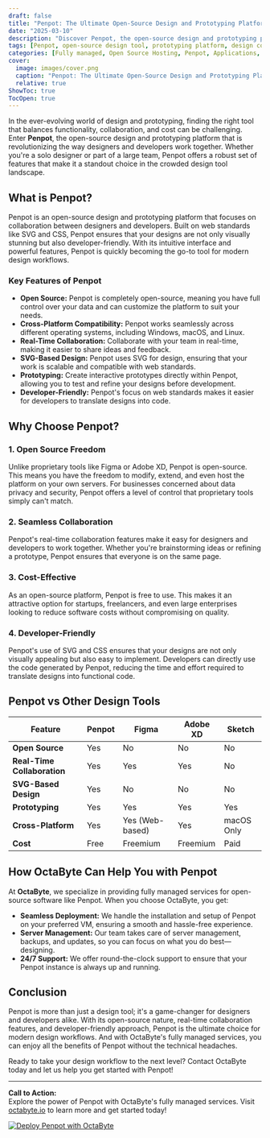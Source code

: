 ```yaml
---
draft: false
title: "Penpot: The Ultimate Open-Source Design and Prototyping Platform"
date: "2025-03-10"
description: "Discover Penpot, the open-source design and prototyping platform that empowers designers and developers to collaborate seamlessly. Learn why Penpot is the ultimate choice for modern design workflows and how it compares to other tools in the market."
tags: [Penpot, open-source design tool, prototyping platform, design collaboration, Penpot vs Figma, Penpot vs Adobe XD, open-source software, design and prototyping, OctaByte managed services]
categories: [Fully managed, Open Source Hosting, Penpot, Applications, Others]
cover:
  image: images/cover.png
  caption: "Penpot: The Ultimate Open-Source Design and Prototyping Platform"
  relative: true
ShowToc: true
TocOpen: true
---
```



In the ever-evolving world of design and prototyping, finding the right tool that balances functionality, collaboration, and cost can be challenging. Enter **Penpot**, the open-source design and prototyping platform that is revolutionizing the way designers and developers work together. Whether you're a solo designer or part of a large team, Penpot offers a robust set of features that make it a standout choice in the crowded design tool landscape.

## What is Penpot?

Penpot is an open-source design and prototyping platform that focuses on collaboration between designers and developers. Built on web standards like SVG and CSS, Penpot ensures that your designs are not only visually stunning but also developer-friendly. With its intuitive interface and powerful features, Penpot is quickly becoming the go-to tool for modern design workflows.

### Key Features of Penpot

- **Open Source:** Penpot is completely open-source, meaning you have full control over your data and can customize the platform to suit your needs.
- **Cross-Platform Compatibility:** Penpot works seamlessly across different operating systems, including Windows, macOS, and Linux.
- **Real-Time Collaboration:** Collaborate with your team in real-time, making it easier to share ideas and feedback.
- **SVG-Based Design:** Penpot uses SVG for design, ensuring that your work is scalable and compatible with web standards.
- **Prototyping:** Create interactive prototypes directly within Penpot, allowing you to test and refine your designs before development.
- **Developer-Friendly:** Penpot's focus on web standards makes it easier for developers to translate designs into code.

## Why Choose Penpot?

### 1. **Open Source Freedom**
Unlike proprietary tools like Figma or Adobe XD, Penpot is open-source. This means you have the freedom to modify, extend, and even host the platform on your own servers. For businesses concerned about data privacy and security, Penpot offers a level of control that proprietary tools simply can't match.

### 2. **Seamless Collaboration**
Penpot's real-time collaboration features make it easy for designers and developers to work together. Whether you're brainstorming ideas or refining a prototype, Penpot ensures that everyone is on the same page.

### 3. **Cost-Effective**
As an open-source platform, Penpot is free to use. This makes it an attractive option for startups, freelancers, and even large enterprises looking to reduce software costs without compromising on quality.

### 4. **Developer-Friendly**
Penpot's use of SVG and CSS ensures that your designs are not only visually appealing but also easy to implement. Developers can directly use the code generated by Penpot, reducing the time and effort required to translate designs into functional code.

## Penpot vs Other Design Tools

| Feature                | Penpot               | Figma               | Adobe XD            | Sketch              |
|------------------------|----------------------|---------------------|---------------------|---------------------|
| **Open Source**        | Yes                  | No                  | No                  | No                  |
| **Real-Time Collaboration** | Yes             | Yes                 | Yes                 | No                  |
| **SVG-Based Design**   | Yes                  | No                  | No                  | No                  |
| **Prototyping**        | Yes                  | Yes                 | Yes                 | Yes                 |
| **Cross-Platform**     | Yes                  | Yes (Web-based)     | Yes                 | macOS Only          |
| **Cost**               | Free                 | Freemium            | Freemium            | Paid                |

## How OctaByte Can Help You with Penpot

At **OctaByte**, we specialize in providing fully managed services for open-source software like Penpot. When you choose OctaByte, you get:

- **Seamless Deployment:** We handle the installation and setup of Penpot on your preferred VM, ensuring a smooth and hassle-free experience.
- **Server Management:** Our team takes care of server management, backups, and updates, so you can focus on what you do best—designing.
- **24/7 Support:** We offer round-the-clock support to ensure that your Penpot instance is always up and running.

## Conclusion

Penpot is more than just a design tool; it's a game-changer for designers and developers alike. With its open-source nature, real-time collaboration features, and developer-friendly approach, Penpot is the ultimate choice for modern design workflows. And with OctaByte's fully managed services, you can enjoy all the benefits of Penpot without the technical headaches.

Ready to take your design workflow to the next level? Contact OctaByte today and let us help you get started with Penpot!

---

**Call to Action:**  
Explore the power of Penpot with OctaByte's fully managed services. Visit [octabyte.io](https://octabyte.io) to learn more and get started today!

[![Deploy Penpot with OctaByte](/images/deploy-on-octabyte.png)](https://octabyte.io/fully-managed-open-source-services/applications/others/penpot)